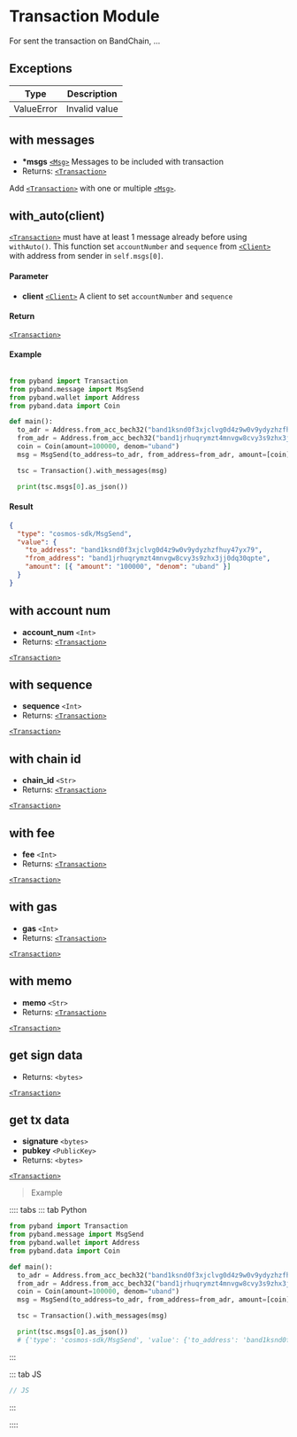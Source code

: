 # Transaction Module

For sent the transaction on BandChain, ...

## Exceptions

| Type       | Description   |
| ---------- | ------------- |
| ValueError | Invalid value |

## with messages

- **\*msgs** [`<Msg>`] Messages to be included with transaction
- Returns: [`<Transaction>`]

Add [`<Transaction>`] with one or multiple [`<Msg>`].

## with_auto(client)

[`<Transaction>`] must have at least 1 message already before using `withAuto()`. This function set `accountNumber` and `sequence` from [`<Client>`] with address from sender in `self.msgs[0]`.

#### Parameter

- **client** [`<Client>`] A client to set `accountNumber` and `sequence`

#### Return

[`<Transaction>`]

#### Example

```python

from pyband import Transaction
from pyband.message import MsgSend
from pyband.wallet import Address
from pyband.data import Coin

def main():
  to_adr = Address.from_acc_bech32("band1ksnd0f3xjclvg0d4z9w0v9ydyzhzfhuy47yx79")
  from_adr = Address.from_acc_bech32("band1jrhuqrymzt4mnvgw8cvy3s9zhx3jj0dq30qpte")
  coin = Coin(amount=100000, denom="uband")
  msg = MsgSend(to_address=to_adr, from_address=from_adr, amount=[coin])

  tsc = Transaction().with_messages(msg)

  print(tsc.msgs[0].as_json())

```

#### Result

```json
{
  "type": "cosmos-sdk/MsgSend",
  "value": {
    "to_address": "band1ksnd0f3xjclvg0d4z9w0v9ydyzhzfhuy47yx79",
    "from_address": "band1jrhuqrymzt4mnvgw8cvy3s9zhx3jj0dq30qpte",
    "amount": [{ "amount": "100000", "denom": "uband" }]
  }
}
```

## with account num

- **account_num** `<Int>`
- Returns: [`<Transaction>`]

[`<Transaction>`]

## with sequence

- **sequence** `<Int>`
- Returns: [`<Transaction>`]

[`<Transaction>`]

## with chain id

- **chain_id** `<Str>`
- Returns: [`<Transaction>`]

[`<Transaction>`]

## with fee

- **fee** `<Int>`
- Returns: [`<Transaction>`]

[`<Transaction>`]

## with gas

- **gas** `<Int>`
- Returns: [`<Transaction>`]

[`<Transaction>`]

## with memo

- **memo** `<Str>`
- Returns: [`<Transaction>`]

[`<Transaction>`]

## get sign data

- Returns: `<bytes>`

[`<Transaction>`]

## get tx data

- **signature** `<bytes>`
- **pubkey** `<PublicKey>`
- Returns: `<bytes>`

[`<Transaction>`]

> Example

:::: tabs
::: tab Python

```python
from pyband import Transaction
from pyband.message import MsgSend
from pyband.wallet import Address
from pyband.data import Coin

def main():
  to_adr = Address.from_acc_bech32("band1ksnd0f3xjclvg0d4z9w0v9ydyzhzfhuy47yx79")
  from_adr = Address.from_acc_bech32("band1jrhuqrymzt4mnvgw8cvy3s9zhx3jj0dq30qpte")
  coin = Coin(amount=100000, denom="uband")
  msg = MsgSend(to_address=to_adr, from_address=from_adr, amount=[coin])

  tsc = Transaction().with_messages(msg)

  print(tsc.msgs[0].as_json())
  # {'type': 'cosmos-sdk/MsgSend', 'value': {'to_address': 'band1ksnd0f3xjclvg0d4z9w0v9ydyzhzfhuy47yx79', 'from_address': 'band1jrhuqrymzt4mnvgw8cvy3s9zhx3jj0dq30qpte', 'amount': [{'amount': '100000', 'denom': 'uband'}]}}
```

:::

::: tab JS

```js
// JS
```

:::

::::

[`<transaction>`]: /client-library/transaction.html "Transaction"
[`<client>`]: /client-library/client.html "Client"
[`<msg>`]: /client-library/message.html "Message"
